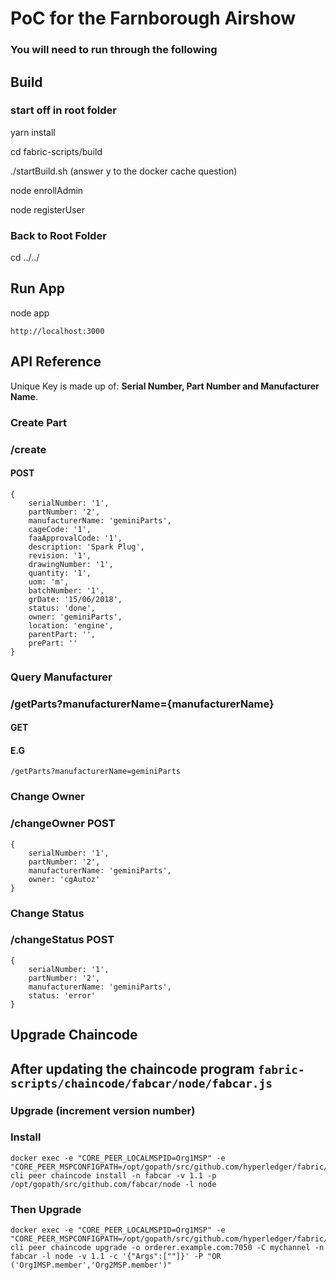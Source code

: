 # PoC for the Farnborough Airshow

### You will need to run through the following

## Build

### start off in root folder

yarn install

cd fabric-scripts/build

./startBuild.sh (answer y to the docker cache question)

node enrollAdmin

node registerUser

### Back to Root Folder

cd ../../

## Run App

node app

    http://localhost:3000

## API Reference

Unique Key is made up of: **Serial Number, Part Number and Manufacturer Name**.

### Create Part

### **/create**

#### POST

    {
        serialNumber: '1',
        partNumber: '2',
        manufacturerName: 'geminiParts',
        cageCode: '1',
        faaApprovalCode: '1',
        description: 'Spark Plug',
        revision: '1',
        drawingNumber: '1',
        quantity: '1',
        uom: 'm',
        batchNumber: '1',
        grDate: '15/06/2018',
        status: 'done',
        owner: 'geminiParts',
        location: 'engine',
        parentPart: '',
        prePart: ''
    }

### Query Manufacturer

### **/getParts?manufacturerName={manufacturerName}**

#### GET

#### E.G

    /getParts?manufacturerName=geminiParts

### Change Owner

### **/changeOwner** POST

    {
        serialNumber: '1',
        partNumber: '2',
        manufacturerName: 'geminiParts',
        owner: 'cgAutoz'
    }

### Change Status

### **/changeStatus** POST

    {
        serialNumber: '1',
        partNumber: '2',
        manufacturerName: 'geminiParts',
        status: 'error'
    }

## Upgrade Chaincode

## After updating the chaincode program `fabric-scripts/chaincode/fabcar/node/fabcar.js`

### Upgrade (increment version number)

### Install

    docker exec -e "CORE_PEER_LOCALMSPID=Org1MSP" -e "CORE_PEER_MSPCONFIGPATH=/opt/gopath/src/github.com/hyperledger/fabric/peer/crypto/peerOrganizations/org1.example.com/users/Admin@org1.example.com/msp" cli peer chaincode install -n fabcar -v 1.1 -p /opt/gopath/src/github.com/fabcar/node -l node

### Then Upgrade

    docker exec -e "CORE_PEER_LOCALMSPID=Org1MSP" -e "CORE_PEER_MSPCONFIGPATH=/opt/gopath/src/github.com/hyperledger/fabric/peer/crypto/peerOrganizations/org1.example.com/users/Admin@org1.example.com/msp" cli peer chaincode upgrade -o orderer.example.com:7050 -C mychannel -n fabcar -l node -v 1.1 -c '{"Args":[""]}' -P "OR ('Org1MSP.member','Org2MSP.member')"